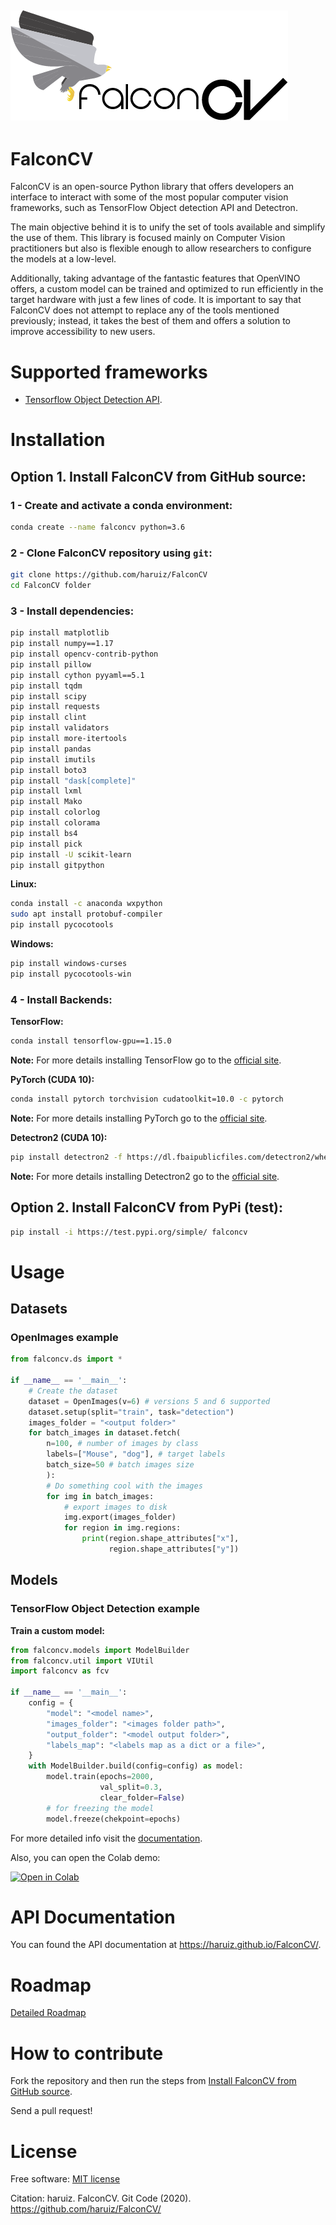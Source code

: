 ![FalconCV Logo](assets/logo.png)
--------------------------------------

# FalconCV

FalconCV is an open-source Python library that offers developers an interface to interact with some of the most popular computer vision frameworks, such as TensorFlow Object detection API and Detectron.

The main objective behind it is to unify the set of tools available and simplify the use of them. This library is focused mainly on Computer Vision practitioners but also is flexible enough to allow researchers to configure the models at a low-level.

Additionally, taking advantage of the fantastic features that OpenVINO offers, a custom model can be trained and optimized to run efficiently in the target hardware with just a few lines of code. It is important to say that FalconCV does not attempt to replace any of the tools mentioned previously; instead, it takes the best of them and offers a solution to improve accessibility to new users.

# Supported frameworks

- [Tensorflow Object Detection API](https://github.com/tensorflow/models/tree/master/research/object_detection).

# Installation

## Option 1. Install FalconCV from GitHub source:

### 1 - Create and activate a conda environment:

```bash
conda create --name falconcv python=3.6
```

### 2 - Clone FalconCV repository using `git`:

```bash
git clone https://github.com/haruiz/FalconCV
cd FalconCV folder
```

### 3 - Install dependencies:

```bash
pip install matplotlib
pip install numpy==1.17
pip install opencv-contrib-python
pip install pillow
pip install cython pyyaml==5.1
pip install tqdm
pip install scipy
pip install requests
pip install clint
pip install validators
pip install more-itertools
pip install pandas
pip install imutils
pip install boto3
pip install "dask[complete]"
pip install lxml
pip install Mako
pip install colorlog
pip install colorama
pip install bs4
pip install pick
pip install -U scikit-learn
pip install gitpython
```

**Linux:**

```bash
conda install -c anaconda wxpython
sudo apt install protobuf-compiler
pip install pycocotools
```

**Windows:**

```bash
pip install windows-curses
pip install pycocotools-win
```

### 4 - Install Backends:

**TensorFlow:**

```bash
conda install tensorflow-gpu==1.15.0
```

**Note:** For more details installing TensorFlow go to the [official site](https://www.tensorflow.org/install).

**PyTorch (CUDA 10):**

```bash
conda install pytorch torchvision cudatoolkit=10.0 -c pytorch
```

**Note:** For more details installing PyTorch go to the [official site](https://pytorch.org/).

**Detectron2 (CUDA 10):**

```bash
pip install detectron2 -f https://dl.fbaipublicfiles.com/detectron2/wheels/cu100/index.html
```

**Note:** For more details installing Detectron2 go to the [official site](https://github.com/facebookresearch/detectron2/blob/master/INSTALL.md).

## Option 2. Install FalconCV from PyPi (test):

```bash
pip install -i https://test.pypi.org/simple/ falconcv
```

# Usage

## Datasets

### OpenImages example

```python
from falconcv.ds import *

if __name__ == '__main__':
    # Create the dataset
    dataset = OpenImages(v=6) # versions 5 and 6 supported
    dataset.setup(split="train", task="detection")
    images_folder = "<output folder>"
    for batch_images in dataset.fetch(
        n=100, # number of images by class
        labels=["Mouse", "dog"], # target labels
        batch_size=50 # batch images size
        ):
        # Do something cool with the images
        for img in batch_images:
            # export images to disk
            img.export(images_folder)
            for region in img.regions:
                print(region.shape_attributes["x"],
                      region.shape_attributes["y"])
```

## Models

### TensorFlow Object Detection example

**Train a custom model:**

```python
from falconcv.models import ModelBuilder
from falconcv.util import VIUtil
import falconcv as fcv

if __name__ == '__main__':
    config = {
        "model": "<model name>",
        "images_folder": "<images folder path>",
        "output_folder": "<model output folder>",
        "labels_map": "<labels map as a dict or a file>",
    }
    with ModelBuilder.build(config=config) as model:
        model.train(epochs=2000,
                    val_split=0.3,
                    clear_folder=False)
        # for freezing the model
        model.freeze(chekpoint=epochs)
```

For more detailed info visit the [documentation](https://haruiz.github.io/FalconCV/).

Also, you can open the Colab demo:

[![Open in Colab](https://colab.research.google.com/assets/colab-badge.svg)](https://colab.research.google.com/drive/1Q_l7RsAFiITJVj8yOMLR0yVNf97T7r43)

# API Documentation

You can found the API documentation at <https://haruiz.github.io/FalconCV/>.

# Roadmap

[Detailed Roadmap](https://github.com/github/hub/projects/1)

# How to contribute

Fork the repository and then run the steps from [Install FalconCV from GitHub source](#option-1-install-falconcv-from-github-source).

Send a pull request!

# License

Free software: [MIT license](LICENSE)

Citation: haruiz. FalconCV. Git Code (2020). <https://github.com/haruiz/FalconCV/>
